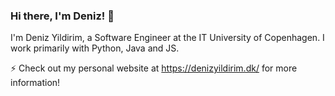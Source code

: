 ### Hi there, I'm Deniz! 👋

I'm Deniz Yildirim, a Software Engineer at the IT University of Copenhagen. I work primarily with Python, Java and JS.

⚡ Check out my personal website at https://denizyildirim.dk/ for more information!

<!--
**DenizYil/DenizYil** is a ✨ _special_ ✨ repository because its `README.md` (this file) appears on your GitHub profile.

Here are some ideas to get you started:

- 🔭 I’m currently working on ...
- 🌱 I’m currently learning ...
- 👯 I’m looking to collaborate on ...
- 🤔 I’m looking for help with ...
- 💬 Ask me about ...
- 📫 How to reach me: ...
- 😄 Pronouns: ...
- ⚡ Fun fact: ...
-->
